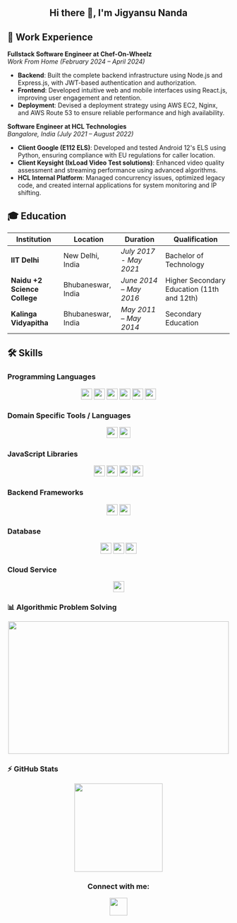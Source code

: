 <h2 align="center">Hi there 👋, I'm Jigyansu Nanda</h2>

## 🏢 Work Experience

**Fullstack Software Engineer at Chef-On-Wheelz**  
_Work From Home (February 2024 – April 2024)_

-   **Backend**: Built the complete backend infrastructure using Node.js and Express.js, with JWT-based authentication and authorization.
-   **Frontend**: Developed intuitive web and mobile interfaces using React.js, improving user engagement and retention.
-   **Deployment**: Devised a deployment strategy using AWS EC2, Nginx, and AWS Route 53 to ensure reliable performance and high availability.

**Software Engineer at HCL Technologies**  
_Bangalore, India (July 2021 – August 2022)_

-   **Client Google (E112 ELS)**: Developed and tested Android 12's ELS using Python, ensuring compliance with EU regulations for caller location.
-   **Client Keysight (IxLoad Video Test solutions)**: Enhanced video quality assessment and streaming performance using advanced algorithms.
-   **HCL Internal Platform**: Managed concurrency issues, optimized legacy code, and created internal applications for system monitoring and IP shifting.

## 🎓 Education

| Institution                  | Location           | Duration               | Qualification                              |
| ---------------------------- | ------------------ | ---------------------- | ------------------------------------------ |
| **IIT Delhi**                | New Delhi, India   | _July 2017 - May 2021_ | Bachelor of Technology                     |
| **Naidu +2 Science College** | Bhubaneswar, India | _June 2014 – May 2016_ | Higher Secondary Education (11th and 12th) |
| **Kalinga Vidyapitha**       | Bhubaneswar, India | _May 2011 – May 2014_  | Secondary Education                        |

## 🛠️ Skills

<!-- ### Programming Languages

<p align="center">
<img  height="25"  src="https://github.com/jigyansunanda/jigyansunanda/blob/master/assets/icons/python.png" />
<img  height="25"  src="https://img.shields.io/badge/-TypeScript-000000?style=flat-square&logo=typescript&logoColor=white&labelColor=007ACC"/>
<img  height="25"  src="https://img.shields.io/badge/-C++-000000?style=flat-square&logo=c%2B%2B&logoColor=white&labelColor=00599C"/>
<img  height="25"  src="https://img.shields.io/badge/-Rust-000000?style=flat-square&logo=rust&logoColor=white&labelColor=b7410e"/>
<img  height="25"  src="https://img.shields.io/badge/-Java-000000?style=flat-square&logo=openjdk&logoColor=white&labelColor=007396"/>
<img  height="25"  src="https://img.shields.io/badge/-Python-000000?style=flat-square&logo=python&logoColor=yellow&labelColor=3776AB"/>
</p> -->

### Programming Languages

<p align="center">
<img  height="25"  src="https://img.shields.io/badge/-JavaScript-000000?style=flat-square&logo=javascript&logoColor=black&labelColor=F7DF1E"/>
<img  height="25"  src="https://img.shields.io/badge/-TypeScript-000000?style=flat-square&logo=typescript&logoColor=white&labelColor=007ACC"/>
<img  height="25"  src="https://img.shields.io/badge/-C++-000000?style=flat-square&logo=c%2B%2B&logoColor=white&labelColor=00599C"/>
<img  height="25"  src="https://img.shields.io/badge/-Rust-000000?style=flat-square&logo=rust&logoColor=white&labelColor=b7410e"/>
<img  height="25"  src="https://img.shields.io/badge/-Java-000000?style=flat-square&logo=openjdk&logoColor=white&labelColor=007396"/>
<img  height="25"  src="https://img.shields.io/badge/-Python-000000?style=flat-square&logo=python&logoColor=yellow&labelColor=3776AB"/>
</p>

### Domain Specific Tools / Languages

<p align="center">
<img  height="25"  src="https://img.shields.io/badge/-HTML5-000000?style=flat-square&logo=html5&logoColor=white&labelColor=E34F26"/>
<img  height="25"  src="https://img.shields.io/badge/-CSS3-000000?style=flat-square&logo=css3&logoColor=white&labelColor=1572B6"/>
</p>

### JavaScript Libraries

<p align="center">
<img  height="25"  src="https://img.shields.io/badge/-React-000000?style=flat-square&logo=react&logoColor=black&labelColor=61DAFB"/>
<img  height="25"  src="https://img.shields.io/badge/-Redux-000000?style=flat-square&logo=redux&logoColor=white&labelColor=61DAFB"/>
<img  height="25"  src="https://img.shields.io/badge/-jQuery-000000?style=flat-square&logo=jquery&logoColor=white&labelColor=0769AD"/>
<img  height="25"  src="https://img.shields.io/badge/-Bootstrap-000000?style=flat-square&logo=bootstrap&logoColor=white&labelColor=563D7C"/>
</p>

### Backend Frameworks

<p align="center">
<img  height="25"  src="https://img.shields.io/badge/-Node.js-000000?style=flat-square&logo=node.js&logoColor=white&labelColor=339933"/>
<img  height="25"  src="https://img.shields.io/badge/-Express-000000?style=flat-square&logo=express&logoColor=white&labelColor=563D7C"/>
</p>

### Database

<p align="center">
<img  height="25"  src="https://img.shields.io/badge/-SQL-000000?style=flat-square&logo=postgresql&logoColor=white&labelColor=4479A1"/>
<img  height="25"  src="https://img.shields.io/badge/-MongoDB-000000?style=flat-square&logo=mongodb&logoColor=white&labelColor=47A248"/>
<img  height="25"  src="https://img.shields.io/badge/-Redis-000000?style=flat-square&logo=redis&logoColor=white&labelColor=DC382D"/>
</p>

### Cloud Service

<p align="center">
  <!-- <img height="25" src="https://img.shields.io/badge/-AWS-232F3E?style=flat-square&logo=amazon-aws&logoColor=white"/> -->
  <img height="25" src="https://res.cloudinary.com/practicaldev/image/fetch/s--891ylAtK--/c_limit%2Cf_auto%2Cfl_progressive%2Cq_auto%2Cw_880/https://img.shields.io/badge/Amazon_AWS-232F3E%3Fstyle%3Dfor-the-badge%26logo%3Damazon-aws%26logoColor%3Dwhite"/>
</p>

### 📊 Algorithmic Problem Solving

<p align="center">
  <img height="300em" width="500em" src="https://leetcard.jacoblin.cool/jigyansunanda?theme=dark&font=Karma&ext=contest"/>
</p>

### ⚡ GitHub Stats

<p align="center">
  <img height="200em" src="https://github-readme-stats-jigyansu-nandas-projects.vercel.app/api/top-langs/?username=jigyansunanda&theme=gotham&show_icons=true&hide_border=true&layout=compact&langs_count=12"/>
</p>

<h3 align="center">Connect with me:</h3>
<p align="center">
  <a href="https://www.linkedin.com/in/jigyansunanda"><img src="https://cdn-icons-png.flaticon.com/512/1409/1409945.png" width="40px"/></a>
</p>
